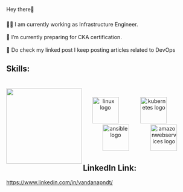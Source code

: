 <p align="left">Hey there👋</p>

###

<p align="left">👩‍💻  I am currently working as Infrastructure Engineer.<br><br>🔭 I’m currently preparing for CKA certification.<br><br>📝 Do check my linked post I keep posting articles related to DevOps</p>

###

<h2 align="left">Skills:</h2>

###

<br clear="both">

<img align="left" height="200" src="https://user-images.githubusercontent.com/74038190/221352975-94759904-aa4c-4032-a8ab-b546efb9c478.gif"  />

###

<div align="center">
  <img src="https://skillicons.dev/icons?i=linux" height="70" alt="linux logo"  />
  <img width="50" />
  <img src="https://skillicons.dev/icons?i=kubernetes" height="70" alt="kubernetes logo"  />
  <img width="50" />
  <img src="https://skillicons.dev/icons?i=ansible" height="70" alt="ansible logo"  />
  <img width="50" />
  <img src="https://skillicons.dev/icons?i=aws" height="70" alt="amazonwebservices logo"  />
</div>

###
<h2 align="left">LinkedIn Link:</h2>
<a href="url">https://www.linkedin.com/in/vandanapndt/</a>

